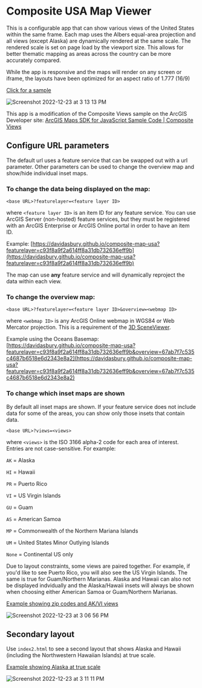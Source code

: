 # Composite USA Map Viewer

This is a configurable app that can show various views of the United States within the same frame. Each map uses the Albers equal-area projection and all views (except Alaska) are dynamically rendered at the same scale. The rendered scale is set on page load by the viewport size. This allows for better thematic mapping as areas across the country can be more accurately compared.

While the app is responsive and the maps will render on any screen or iframe, the layouts have been optimized for an aspect ratio of 1.777 (16/9)

[Click for a sample](https://davidasbury.github.io/composite-map-usa/)

![Screenshot 2022-12-23 at 3 13 13 PM](https://user-images.githubusercontent.com/6776067/209412615-8b239746-39de-4005-ae72-ad5dbd943c91.png)

This app is a modification of the Composite Views sample on the ArcGIS Developer site: [ArcGIS Maps SDK for JavaScript
Sample Code | Composite Views](https://developers.arcgis.com/javascript/latest/sample-code/views-composite-views/)

## Configure URL parameters

The default url uses a feature service that can be swapped out with a url parameter. Other parameters can be used to change the overview map and show/hide individual inset maps.

### To change the data being displayed on the map:

``<base URL>?featurelayer=<feature layer ID>`` 

where ``<feature layer ID>`` is an item ID for any feature service. You can use ArcGIS Server (non-hosted) feature services, but they must be registered with an ArcGIS Enterprise or ArcGIS Online portal in order to have an item ID. 

Example: [https://davidasbury.github.io/composite-map-usa?featurelayer=c93f8a9f2a614ff8a31db732636eff9b](https://davidasbury.github.io/composite-map-usa?featurelayer=c93f8a9f2a614ff8a31db732636eff9b)

The map can use **any** feature service and will dynamically reproject the data within each view.

### To change the overview map:

``<base URL>?featurelayer=<feature layer ID>&overview=<webmap ID>``

where ``<webmap ID>`` is any ArcGIS Online webmap in WGS84 or Web Mercator projection. This is a requirement of the [3D SceneViewer](https://developers.arcgis.com/javascript/latest/api-reference/esri-views-SceneView.html#spatialReference).

Example using the Oceans Basemap: [https://davidasbury.github.io/composite-map-usa?featurelayer=c93f8a9f2a614ff8a31db732636eff9b&overview=67ab7f7c535c4687b6518e6d2343e8a2](https://davidasbury.github.io/composite-map-usa?featurelayer=c93f8a9f2a614ff8a31db732636eff9b&overview=67ab7f7c535c4687b6518e6d2343e8a2)

### To change which inset maps are shown

By default all inset maps are shown. If your feature service does not include data for some of the areas, you can show only those insets that contain data.

``<base URL>?views=<views>``

where ``<views>`` is the ISO 3166 alpha-2 code for each area of interest. Entries are not case-sensitive. For example:


``AK`` = Alaska

``HI`` = Hawaii

``PR`` = Puerto Rico

``VI`` = US Virgin Islands

``GU`` = Guam

``AS`` = American Samoa

``MP`` = Commonwealth of the Northern Mariana Islands

``UM`` = United States Minor Outlying Islands

``None`` = Continental US only


Due to layout constraints, some views are paired together. For example, if you'd like to see Puerto Rico, you will also see the US Virgin Islands. The same is true for Guam/Northern Marianas. Alaska and Hawaii can also not be displayed indvidually and the Alaska/Hawaii insets will always be shown when choosing either American Samoa or Guam/Northern Marianas.

[Example showing zip codes and AK/VI views](https://davidasbury.github.io/composite-map-usa/?featurelayer=c93f8a9f2a614ff8a31db732636eff9b&overview=67ab7f7c535c4687b6518e6d2343e8a2&views=ak,vi)

![Screenshot 2022-12-23 at 3 06 56 PM](https://user-images.githubusercontent.com/6776067/209412387-bf696eba-ac44-4a62-a4c1-ec41b75ff4d8.png)


## Secondary layout

Use ``index2.html`` to see a second layout that shows Alaska and Hawaii (including the Northwestern Hawaiian Islands) at true scale. 

[Example showing Alaska at true scale](https://davidasbury.github.io/composite-map-usa/index2.html?featurelayer=c93f8a9f2a614ff8a31db732636eff9b&views=ak,hi,pr)

![Screenshot 2022-12-23 at 3 11 11 PM](https://user-images.githubusercontent.com/6776067/209412636-049e2b05-6c73-4118-8192-0d47b94bb032.png)

